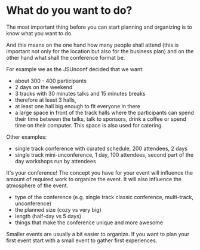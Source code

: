 # What do you want to do?

The most important thing before you can start planning and organizing is to know what you want to do.

And this means on the one hand how many people shall attend (this is important not only for the location but also for the business plan) and on the other hand what shall the conference format be.

For example we as the JSUnconf decided that we want:
* about 300 - 400 participants
* 2 days on the weekend
* 3 tracks with 30 minutes talks and 15 minutes breaks
* therefore at least 3 halls̨
* at least one hall big enough to fit everyone in there
* a large space in front of the track halls where the participants can spend their time between the talks, talk to sponsors, drink a coffee or spend time on their computer. This space is also used for catering.

Other examples:

 - single track conference with curated schedule, 200 attendees, 2 days
 - single track mini-unconference, 1 day, 100 attendees, second part of the day workshops run by attendees

It's your conference! The concept you have for your event will influence the amount of required work to organize the event. It will also influence the atmosphere of the event.

 - type of the conference (e.g. single track classic conference, multi-track, unconference)
 - the planned size (cozy vs very big)
 - length (half-day vs 5 days)
 - things that make the conference unique and more awesome

Smaller events are usually a bit easier to organize. If you want to plan your first event start with a small event to gather first experiences.
